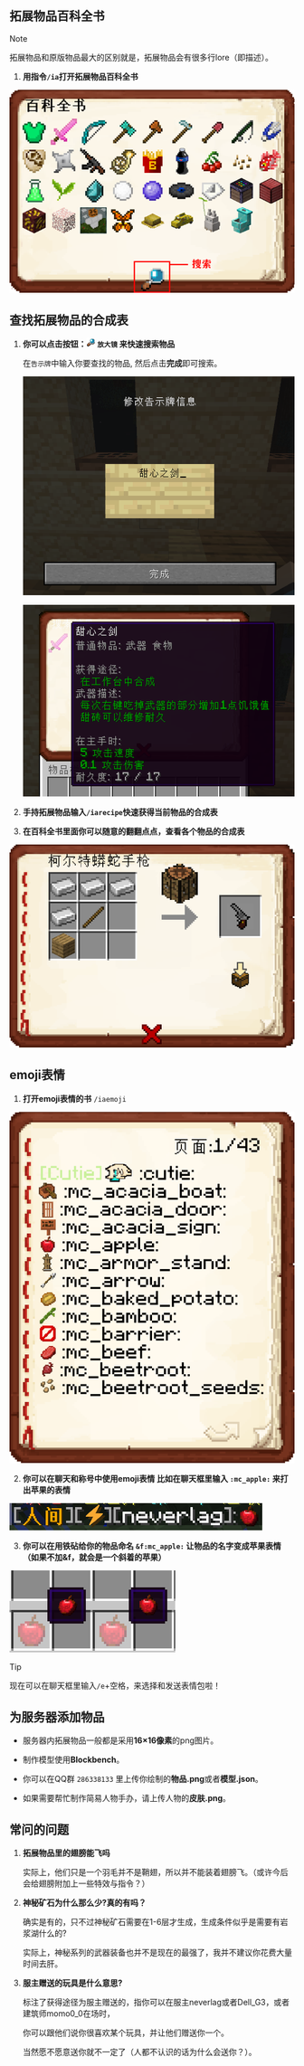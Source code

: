 ## 拓展物品百科全书

> [!note]
> 拓展物品和原版物品最大的区别就是，拓展物品会有很多行lore（即描述）。

1. **用指令`/ia`打开拓展物品百科全书**

![拓展物品百科全书](pics/iabook.png)

## 查找拓展物品的合成表

1. **你可以点击按钮：<img src="pics/icon_search.png" class="icon"/> `放大镜`  来快速搜索物品**

    在`告示牌`中输入你要查找的物品, 然后点击**完成**即可搜索。

    ![搜索拓展物品](pics/search1.png)

    ![甜心之剑](pics/search2.png)


2. **手持拓展物品输入`/iarecipe`快速获得当前物品的合成表**

3. **在百科全书里面你可以随意的翻翻点点，查看各个物品的合成表**

![柯尔特蟒蛇手枪的合成表](pics/iarecipe.png)

## emoji表情

1. **打开emoji表情的书** `/iaemoji`

![emoji表情书](pics/iaemoji.png)

2. **你可以在聊天和称号中使用emoji表情 比如在聊天框里输入 `:mc_apple:` 来打出苹果的表情**

![在聊天栏里输入一个苹果emoji](pics/applechat.png)

3. **你可以在用铁砧给你的物品命名 `&f:mc_apple:` 让物品的名字变成苹果表情（如果不加&f，就会是一个斜着的苹果）**

<img src="pics/apple.png" class="size" alt="给苹果命名为emoji的苹果"/>

> [!tip]
> 现在可以在聊天框里输入`/e`+空格，来选择和发送表情包啦！

## 为服务器添加物品

+ 服务器内拓展物品一般都是采用**16×16像素**的png图片。

+ 制作模型使用**Blockbench**。

+ 你可以在QQ群 `286338133` 里上传你绘制的**物品.png**或者**模型.json**。

+ 如果需要帮忙制作简易人物手办，请上传人物的**皮肤.png**。

## 常问的问题

1. **拓展物品里的翅膀能飞吗**

    实际上，他们只是一个羽毛并不是鞘翅，所以并不能装着翅膀飞。（或许今后会给翅膀附加上一些特效与指令？）

2. **神秘矿石为什么那么少?真的有吗？**

    确实是有的，只不过神秘矿石需要在1-6层才生成，生成条件似乎是需要有岩浆湖什么的?

    实际上，神秘系列的武器装备也并不是现在的最强了，我并不建议你花费大量时间去肝。

3. **服主赠送的玩具是什么意思?**

    标注了获得途径为服主赠送的，指你可以在服主neverlag或者Dell_G3，或者建筑师momo0_0在场时，

    你可以跟他们说你很喜欢某个玩具，并让他们赠送你一个。

    当然愿不愿意送你就不一定了（人都不认识的话为什么会送你？）。